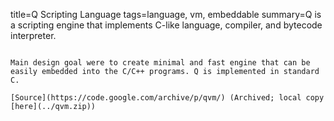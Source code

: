 title=Q Scripting Language
tags=language, vm, embeddable
summary=Q is a scripting engine that implements C-like language, compiler, and bytecode interpreter.
~~~~~~

Main design goal were to create minimal and fast engine that can be easily embedded into the C/C++ programs. Q is implemented in standard C.

[Source](https://code.google.com/archive/p/qvm/) (Archived; local copy [here](../qvm.zip))


